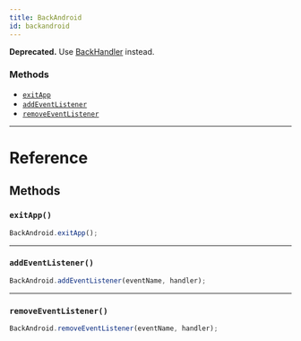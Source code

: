 ```yaml
---
title: BackAndroid
id: backandroid
---
```


**Deprecated.** Use [BackHandler](backhandler.md) instead.

### Methods

- [`exitApp`](backandroid.md#exitapp)
- [`addEventListener`](backandroid.md#addeventlistener)
- [`removeEventListener`](backandroid.md#removeeventlistener)

---

# Reference

## Methods

### `exitApp()`

```jsx
BackAndroid.exitApp();
```

---

### `addEventListener()`

```jsx
BackAndroid.addEventListener(eventName, handler);
```

---

### `removeEventListener()`

```jsx
BackAndroid.removeEventListener(eventName, handler);
```
